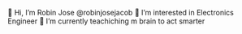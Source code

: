 👋 Hi, I’m Robin Jose @robinjosejacob
👀 I’m interested in Electronics Engineer
🌱 I’m currently teachiching m brain to act smarter
